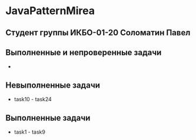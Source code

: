 # JavaPatternMirea

## Студент группы ИКБО-01-20 Соломатин Павел

## Выполненные и непроверенные задачи

- 

## Невыполненные задачи

- task10 - task24

## Выполненные задачи

- task1 - task9